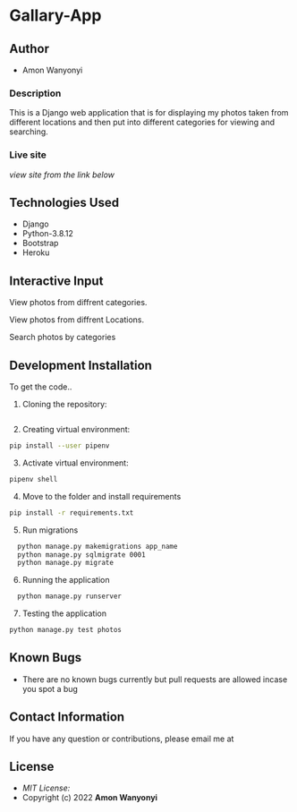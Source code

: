 # Gallary-App

## Author

- Amon Wanyonyi

### Description

This is a Django web application that is for displaying my photos taken from different locations and then put into different categories for viewing and searching.


### Live site
*view site from the link below*



## Technologies Used
 * Django
 * Python-3.8.12
 * Bootstrap
 * Heroku
 

## Interactive Input

View photos from diffrent categories.

View photos from diffrent Locations.

Search photos by categories


## Development Installation
To get the code..

1. Cloning the repository:
  ```bash
 
  ```
2. Creating virtual environment:
  ```bash
  pip install --user pipenv
  ```
3. Activate virtual environment:
  ```bash
  pipenv shell
  ```

4. Move to the folder and install requirements
  ```bash
  pip install -r requirements.txt
  ```
5. Run migrations
```bash
  python manage.py makemigrations app_name
  python manage.py sqlmigrate 0001
  python manage.py migrate
```
6. Running the application
  ```bash
    python manage.py runserver
  ```
7. Testing the application
  ```bash
  python manage.py test photos
  ```

## Known Bugs
* There are no known bugs currently but pull requests are allowed incase you spot a bug

## Contact Information 

If you have any question or contributions, please email me at []()

## License
* *MIT License:*
* Copyright (c) 2022 **Amon Wanyonyi**
